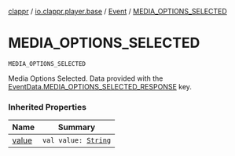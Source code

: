 [clappr](../../index.md) / [io.clappr.player.base](../index.md) / [Event](index.md) / [MEDIA_OPTIONS_SELECTED](.)

# MEDIA_OPTIONS_SELECTED

`MEDIA_OPTIONS_SELECTED`

Media Options Selected. Data provided with the [EventData.MEDIA_OPTIONS_SELECTED_RESPONSE](../-event-data/-m-e-d-i-a_-o-p-t-i-o-n-s_-s-e-l-e-c-t-e-d_-r-e-s-p-o-n-s-e.md) key.

### Inherited Properties

| Name | Summary |
|---|---|
| [value](value.md) | `val value: `[`String`](https://kotlinlang.org/api/latest/jvm/stdlib/kotlin/-string/index.html) |
